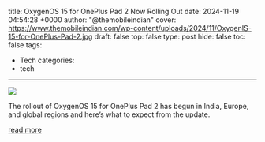 title: OxygenOS 15 for OnePlus Pad 2 Now Rolling Out
date: 2024-11-19 04:54:28 +0000
author: "@themobileindian"
cover: https://www.themobileindian.com/wp-content/uploads/2024/11/OxygenIS-15-for-OnePlus-Pad-2.jpg
draft: false
top: false
type: post
hide: false
toc: false
tags:
  - Tech
categories:
  - tech
---

![](https://www.themobileindian.com/wp-content/uploads/2024/11/OxygenIS-15-for-OnePlus-Pad-2.jpg)

The rollout of OxygenOS 15 for OnePlus Pad 2 has begun in India, Europe, and global regions and here’s what to expect from the update.

[read more](https://www.themobileindian.com/news/oxygenos-15-for-oneplus-pad-2-now-rolling-out)
